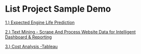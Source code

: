 # List Project Sample Demo 


[1.) Expected Engine Life Prediction](https://app.powerbi.com/view?r=eyJrIjoiZjRhMjUzM2YtMmI4Ny00MTk2LWE5YzgtN2NjMGE4OTgzMzRmIiwidCI6IjgwMGM1M2Y1LWQwOWQtNGEyNC05NzY1LWVmYzFhMmNhYWMwNyJ9 )

[2.) Text Mining - Scrape And Process Website Data for Intelligent Dashboard & Reporting ](https://app.powerbi.com/view?r=eyJrIjoiYzU1ZGYxZDgtZWViMC00Zjg2LWFmOWQtNjhiNGNiZjdlYjdmIiwidCI6IjgwMGM1M2Y1LWQwOWQtNGEyNC05NzY1LWVmYzFhMmNhYWMwNyJ9 )

[3.) Cost Analysis -Tableau](https://public.tableau.com/profile/chi4714#!/vizhome/BridgeCostAnalysis_2/Dash_TotalCost )
